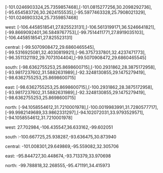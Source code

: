 [-101.0246903324,25.7359857468],[-101.0815277256,30.2098292736],[-95.654583726,30.2624155535],[-95.5977463328,25.7908021329],[-101.0246903324,25.7359857468]

west: [-106.4458518541,27.825523131],[-106.5613199171,36.5246641821],[-99.8669092401,36.5849767753],[-99.7514411771,27.8919035103],[-106.4458518541,27.825523131]

central: [-99.5070908472,29.6860465545],[-99.5316925081,32.4030819921],[-96.3757337801,32.4237471773],[-96.3511321192,29.7073104404],[-99.5070908472,29.6860465545]

south: [-98.6362755253,25.8698600715],[-100.2931862,28.3875172958],[-93.9817237602,31.5882631989],[-92.3248130855,29.1475279419],[-98.6362755253,25.8698600715]

east: [-98.6362755253,25.8698600715],[-100.2931862,28.3875172958],[-93.9817237602,31.5882631989],[-92.3248130855,29.1475279419],[-98.6362755253,25.8698600715]

north: [-94.1058554612,31.7210001978],[-100.0019983991,31.7280577717],[-99.9982149689,33.9862331297],[-94.102072031,33.9793529571],[-94.1058554612,31.7210001978]

west: 27.702984,-106.435547,36.633162,-99.602051

south :-100.667725,25.938287,-93.636475,30.873940

central: -101.008301,29.649869,-95.559082,32.305706

east: -95.844727,30.448674,-93.713379,33.970698

north: -99.788818,32.268555,-95.471191,34.415973
